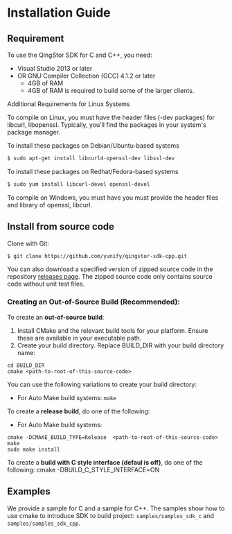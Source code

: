 # Installation Guide

## Requirement

To use the QingStor SDK for C and C++, you need:

* Visual Studio 2013 or later
* OR GNU Compiler Collection (GCC) 4.1.2 or later
    * 4GB of RAM
    * 4GB of RAM is required to build some of the larger clients.

Additional Requirements for Linux Systems

To compile on Linux, you must have the header files (-dev packages) for libcurl, libopenssl. Typically, you'll find the packages in your system's package manager.

To install these packages on Debian/Ubuntu-based systems
``` bash
$ sudo apt-get install libcurl4-openssl-dev libssl-dev
```

To install these packages on Redhat/Fedora-based systems
``` bash
$ sudo yum install libcurl-devel openssl-devel
```

To compile on Windows, you must have you must provide the header files and library of openssl, libcurl.


## Install from source code

Clone with Git:

``` bash
$ git clone https://github.com/yunify/qingstor-sdk-cpp.git
```

You can also download a specified version of zipped source code in the repository [releases page](https://github.com/yunify/qingstor-sdk-cpp/releases). The zipped source code only contains source code without unit test files.


### Creating an Out-of-Source Build (Recommended):
To create an **out-of-source build**:
1. Install CMake and the relevant build tools for your platform. Ensure these are available in your executable path.
2. Create your build directory. Replace BUILD_DIR with your build directory name:

```
cd BUILD_DIR
cmake <path-to-root-of-this-source-code>
```

You can use the following variations to create your build directory:
* For Auto Make build systems:
`make`


To create a **release build**, do one of the following:
* For Auto Make build systems:
```
cmake -DCMAKE_BUILD_TYPE=Release  <path-to-root-of-this-source-code>
make
sudo make install
```

To create a **build with C style interface (defaul is off)**, do one of the following:
cmake -DBUILD_C_STYLE_INTERFACE=ON  <path-to-root-of-this-source-code>

## Examples
We provide a sample for C and a sample for C++. The samples show how to use cmake to introduce SDK to build project:
`samples/samples_sdk_c` and `samples/samples_sdk_cpp`.


